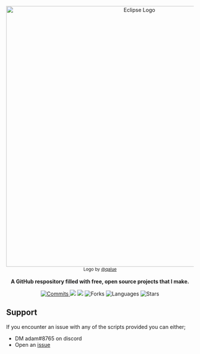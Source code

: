 <p align="center">
    <img src="https://cdn.discordapp.com/attachments/903297791223296060/976889258621141062/thing.png" alt="Eclipse Logo" width=700/>
    <br>
      <sub>Logo by <a href="https://github.com/qalue">@qalue</a></sub>
    <br><br>
    <strong>A GitHub respository filled with free, open source projects that I make.</strong>
</p>
<p align="center">
  <a href="https://github.com/qalue/Eclipse/commits/main"><img src="https://img.shields.io/github/commit-activity/m/qalue/Eclipse?label=commits" alt="Commits"></img> </a>
  <a href="https://github.com/qalue/Eclipse/issues" alt="Issues"><img src="https://img.shields.io/github/issues/qalue/Eclipse"></img></a>
  <a href="https://github.com/qalue/Eclipse/blob/main/LICENSE" alt="License"><img src="https://img.shields.io/github/license/qalue/Eclipse"></img></a>
  <a><img src="https://img.shields.io/github/forks/qalue/Eclipse" alt="Forks"></img></a>
  <a><img src="https://img.shields.io/github/languages/count/qalue/Eclipse" alt="Languages"></img></a>
  <a><img src="https://img.shields.io/github/stars/qalue/Eclipse" alt="Stars"></img></a>
  
  ## Support
  If you encounter an issue with any of the scripts provided you can either;
  - DM adam#8765 on discord
  - Open an <a href="https://github.com/qalue/Eclipse/issues">issue</a>
</p>
